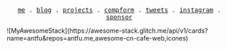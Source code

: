 <p align="center">
  <samp>
    <a href="https://antfu.me">me</a> .
    <a href="https://antfu.me/posts">blog</a> .
    <a href="https://antfu.me/projects">projects</a> .
    <a href="https://100.antfu.me">compform</a> .
    <a href="https://twitter.com/antfu7">tweets</a> .
    <a href="https://instagram.com/antfu7">instagram</a> .
    <a href="https://github.com/sponsors/antfu">sponsor</a>
  </samp>
</p>
![MyAwesomeStack](https://awesome-stack.glitch.me/api/v1/cards?name=antfu&repos=antfu.me,awesome-cn-cafe-web,icones)
